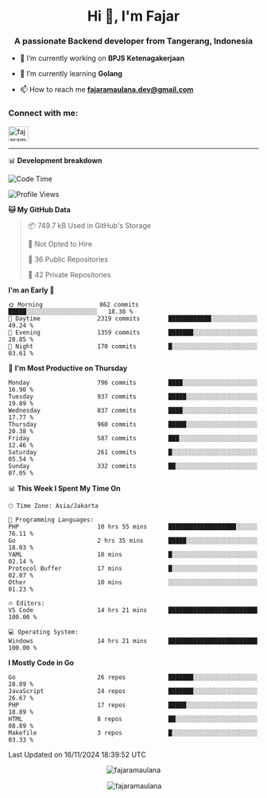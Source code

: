 <h1 align="center">Hi 👋, I'm Fajar</h1>
<h3 align="center">A passionate Backend developer from Tangerang, Indonesia</h3>

<!-- <p align="left"> <img src="https://komarev.com/ghpvc/?username=fajaramaulana&label=Profile%20views&color=0e75b6&style=flat" alt="fajaramaulana" /> </p> -->

- 🔭 I’m currently working on **BPJS Ketenagakerjaan**

- 🌱 I’m currently learning **Golang**

- 📫 How to reach me **fajaramaulana.dev@gmail.com**

<h3 align="left">Connect with me:</h3>
<p align="left">
<a href="https://linkedin.com/in/fajar-agus-maulana-73533a180/" target="blank"><img align="center" src="https://raw.githubusercontent.com/rahuldkjain/github-profile-readme-generator/master/src/images/icons/Social/linked-in-alt.svg" alt="fajaramaulana" height="30" width="40" /></a>
</p>

-------

📊 **Development breakdown**
<!--START_SECTION:waka-->
![Code Time](http://img.shields.io/badge/Code%20Time-2%2C454%20hrs%202%20mins-blue)

![Profile Views](http://img.shields.io/badge/Profile%20Views-0-blue)

**🐱 My GitHub Data** 

> 📦 749.7 kB Used in GitHub's Storage 
 > 
> 🚫 Not Opted to Hire
 > 
> 📜 36 Public Repositories 
 > 
> 🔑 42 Private Repositories 
 > 
**I'm an Early 🐤** 

```text
🌞 Morning                862 commits         █████░░░░░░░░░░░░░░░░░░░░   18.30 % 
🌆 Daytime                2319 commits        ████████████░░░░░░░░░░░░░   49.24 % 
🌃 Evening                1359 commits        ███████░░░░░░░░░░░░░░░░░░   28.85 % 
🌙 Night                  170 commits         █░░░░░░░░░░░░░░░░░░░░░░░░   03.61 % 
```
📅 **I'm Most Productive on Thursday** 

```text
Monday                   796 commits         ████░░░░░░░░░░░░░░░░░░░░░   16.90 % 
Tuesday                  937 commits         █████░░░░░░░░░░░░░░░░░░░░   19.89 % 
Wednesday                837 commits         ████░░░░░░░░░░░░░░░░░░░░░   17.77 % 
Thursday                 960 commits         █████░░░░░░░░░░░░░░░░░░░░   20.38 % 
Friday                   587 commits         ███░░░░░░░░░░░░░░░░░░░░░░   12.46 % 
Saturday                 261 commits         █░░░░░░░░░░░░░░░░░░░░░░░░   05.54 % 
Sunday                   332 commits         ██░░░░░░░░░░░░░░░░░░░░░░░   07.05 % 
```


📊 **This Week I Spent My Time On** 

```text
🕑︎ Time Zone: Asia/Jakarta

💬 Programming Languages: 
PHP                      10 hrs 55 mins      ███████████████████░░░░░░   76.11 % 
Go                       2 hrs 35 mins       █████░░░░░░░░░░░░░░░░░░░░   18.03 % 
YAML                     18 mins             █░░░░░░░░░░░░░░░░░░░░░░░░   02.14 % 
Protocol Buffer          17 mins             █░░░░░░░░░░░░░░░░░░░░░░░░   02.07 % 
Other                    10 mins             ░░░░░░░░░░░░░░░░░░░░░░░░░   01.23 % 

🔥 Editors: 
VS Code                  14 hrs 21 mins      █████████████████████████   100.00 % 

💻 Operating System: 
Windows                  14 hrs 21 mins      █████████████████████████   100.00 % 
```

**I Mostly Code in Go** 

```text
Go                       26 repos            ███████░░░░░░░░░░░░░░░░░░   28.89 % 
JavaScript               24 repos            ███████░░░░░░░░░░░░░░░░░░   26.67 % 
PHP                      17 repos            █████░░░░░░░░░░░░░░░░░░░░   18.89 % 
HTML                     8 repos             ██░░░░░░░░░░░░░░░░░░░░░░░   08.89 % 
Makefile                 3 repos             █░░░░░░░░░░░░░░░░░░░░░░░░   03.33 % 
```




 Last Updated on 16/11/2024 18:39:52 UTC
<!--END_SECTION:waka-->
<p align="center"><img align="center" src="https://github-readme-stats.vercel.app/api/top-langs?username=fajaramaulana&show_icons=true&locale=en&layout=compact" alt="fajaramaulana" /></p>

<p align="center">&nbsp;<img align="center" src="https://github-readme-stats.vercel.app/api?username=fajaramaulana&show_icons=true&locale=en" alt="fajaramaulana" /></p>
